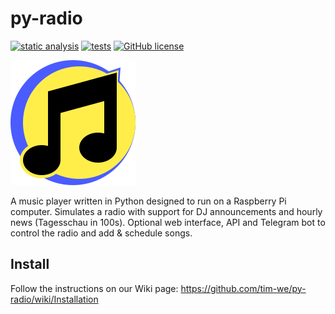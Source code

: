 # py-radio

[![static analysis](https://github.com/tim-we/py-radio/workflows/static%20analysis/badge.svg)](https://github.com/tim-we/py-radio/actions?query=workflow%3A%22static+analysis%22)
[![tests](https://github.com/tim-we/py-radio/workflows/tests/badge.svg)](https://github.com/tim-we/py-radio/actions?query=workflow%3Atests)
[![GitHub license](https://img.shields.io/github/license/tim-we/py-radio)](https://github.com/tim-we/py-radio/blob/master/LICENSE)

![logo](https://raw.githubusercontent.com/tim-we/py-radio/master/web/static/img/icon.svg)

A music player written in Python designed to run on a Raspberry Pi computer.
Simulates a radio with support for DJ announcements and hourly news (Tagesschau in 100s).
Optional web interface, API and Telegram bot to control the radio and add & schedule songs.

## Install

Follow the instructions on our Wiki page: https://github.com/tim-we/py-radio/wiki/Installation
